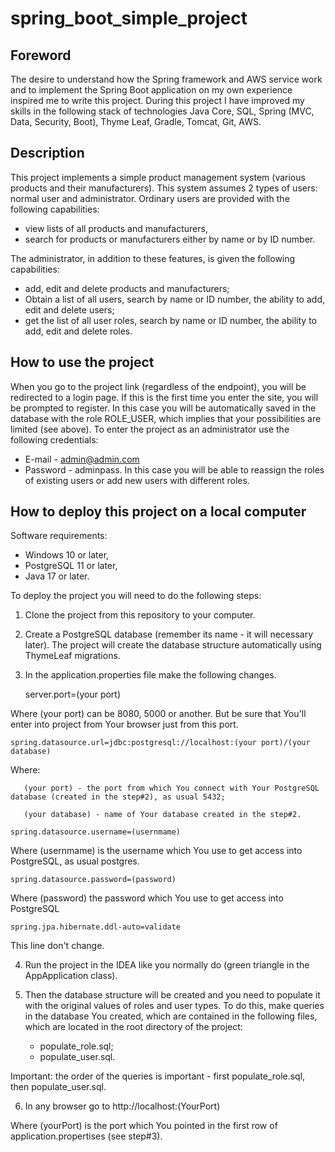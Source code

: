# **spring_boot_simple_project**

## **Foreword**

The desire to understand how the Spring framework and AWS  service work and to implement the Spring Boot application on my own experience inspired me to write this project. During this project I have improved my skills in the following stack of technologies Java Core, SQL, Spring (MVC, Data, Security, Boot), Thyme Leaf, Gradle, Tomcat, Git, AWS.

## **Description**

This project implements a simple product management system (various products and their manufacturers).
This system assumes 2 types of users: normal user and administrator.
Ordinary users are provided with the following capabilities: 
- view lists of all products and manufacturers,
- search for products or manufacturers either by name or by ID number.

The administrator, in addition to these features, is given the following capabilities:
- add, edit and delete products and manufacturers; 
- Obtain a list of all users, search by name or ID number, the ability to add, edit and delete users; 
- get the list of all user roles, search by name or ID number, the ability to add, edit and delete roles.

## **How to use the project**

When you go to the project link (regardless of the endpoint), you will be redirected to a login page.
If this is the first time you enter the site, you will be prompted to register. In this case you will be automatically saved in the database with the role ROLE_USER, which implies that your possibilities are limited (see above).
To enter the project as an administrator use the following credentials:
- E-mail - admin@admin.com
- Password - adminpass.
In this case you will be able to reassign the roles of existing users or add new users with different roles.

## **How to deploy this project on a local computer**

Software requirements:
- Windows 10 or later,
- PostgreSQL 11 or later,
- Java 17 or later.

To deploy the project you will need to do the following steps:
1.	Clone the project from this repository to your computer.
2.	Create a PostgreSQL database (remember its name - it will necessary  later). The project will create the database structure automatically using ThymeLeaf migrations.
3.	In the application.properties file make the following changes.
  
    server.port=(your port)
    
  Where (your port) can be 8080, 5000 or another. But be sure that You'll enter into project from Your browser just from this port. 
  
    spring.datasource.url=jdbc:postgresql://localhost:(your port)/(your database)
    
  Where:
  
       (your port) - the port from which You connect with Your PostgreSQL database (created in the step#2), as usual 5432;
       
       (your database) - name of Your database created in the step#2.

    spring.datasource.username=(usernmame)
    
  Where (usernmame) is the username which You use to get access into PostgreSQL, as usual postgres.

    spring.datasource.password=(password)
    
  Where (password) the password which You use to get access into PostgreSQL

    spring.jpa.hibernate.ddl-auto=validate
    
This line don't change.

4.	Run the project in the IDEA like you normally do (green triangle in the AppApplication class).

5.	Then the database structure will be created and you need to populate it with the original values of roles and user types.
To do this, make queries in the database You created, which are contained in the following files, which are located in the root directory of the project:
	- populate_role.sql;
	- populate_user.sql.

Important: the order of the queries is important - first populate_role.sql, then populate_user.sql.

6.	In any browser go to http://localhost:(YourPort)

 Where (yourPort) is the port which You pointed in the first row of application.propertises (see step#3).
